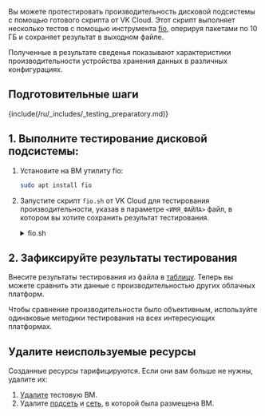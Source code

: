 Вы можете протестировать производительность дисковой подсистемы с помощью готового скрипта от VK Cloud. Этот скрипт выполняет несколько тестов с помощью инструмента [fio](https://fio.readthedocs.io/en/latest/fio_doc.html), оперируя пакетами по 10 ГБ и сохраняет результат в выходном файле.

Полученные в результате сведенья показывают характеристики производительности устройства хранения данных в различных конфигурациях.

## Подготовительные шаги

{include(/ru/_includes/_testing_preparatory.md)}

## 1. Выполните тестирование дисковой подсистемы:

1. Установите на ВМ утилиту fio:

    ```bash
    sudo apt install fio
    ```

1. Запустите скрипт `fio.sh` от VK Cloud для тестирования производительности, указав в параметре `<ИМЯ_ФАЙЛА>` файл, в котором вы хотите сохранить результат тестирования.

    <details>
    <summary>fio.sh</summary>

    ```bash
    #!/bin/bash

    # List of values for bs
    bs_values=("4k" "8k" "16k" "32k" "64k" "128k" "256k")

    # List of values for iodepth
    io_values=("1" "4" "8" "16" "32" "64")

    # Output file
    output_file="<ИМЯ_ФАЙЛА>"

    # Loop through each bs value for BW tests
    for io_value in "${io_values[@]}"
    do
        for bs_value in "${bs_values[@]}"
        do
            # BW Sequental Read
            echo "BW Sequental Read (BS = $bs_value, Queue Depth = $io_value, Thread = 1)" >> "$output_file"
            fio --bs="$bs_value" --direct=1 --buffered=0 --rw=read --ioengine=libaio --iodepth="$io_value" --numjobs=1 --runtime=30 --group_reporting --name=fio --size=10g >> "$output_file"
            echo "#" >> "$output_file"
            echo "#" >> "$output_file"

            # Sequental Write
            echo "BW Sequental Write (BS = $bs_value, Queue Depth = $io_value, Thread = 1)" >> "$output_file"
            fio --bs="$bs_value" --direct=1 --buffered=0 --rw=write --ioengine=libaio --iodepth="$io_value" --numjobs=1 --runtime=30 --group_reporting --name=fio --size=10g >> "$output_file"
            echo "#" >> "$output_file"
            echo "#" >> "$output_file"
        done
    done

    # Loop through each io value for IOPS tests
    for io_value in "${io_values[@]}"
    do
        for bs_value in "${bs_values[@]}"
        do
            # IOPS Random Read
            echo "IOPS Random Read (BS = $bs_value, Thread = 1, Queue size is $io_value)" >> "$output_file"
            fio --bs="$bs_value" --direct=1 --buffered=0 --rw=randread --ioengine=libaio --iodepth="$io_value" --numjobs=1 --runtime=30 --group_reporting --name=fio --size=10g >> "$output_file"
            echo "#" >> "$output_file"
            echo "#" >> "$output_file"

            # IOPS Random Write
            echo "IOPS Random Write (BS = $bs_value, Thread = 1, Queue size is $io_value)" >> "$output_file"
            fio --bs="$bs_value" --direct=1 --buffered=0 --rw=randwrite --ioengine=libaio --iodepth="$io_value" --numjobs=1 --runtime=30 --group_reporting --name=fio --size=10g >> "$output_file"
            echo "#" >> "$output_file"
            echo "#" >> "$output_file"

            # IOPS Mixed 70% read
            echo "IOPS Mixed 70% read (BS = $bs_value, Thread = 1, Queue size is $io_value)" >> "$output_file"
            fio --bs="$bs_value" --direct=1 --buffered=0 --rw=randrw --rwmixread=70 --ioengine=libaio --iodepth="$io_value" --numjobs=1 --runtime=30 --group_reporting --name=fio --size=10g >> "$output_file"
            echo "#" >> "$output_file"
            echo "#" >> "$output_file"

            # IOPS Mixed 30% read
            echo "IOPS Mixed 30% read (BS = $bs_value, Thread = 1, Queue size is $io_value)" >> "$output_file"
            fio --bs="$bs_value" --direct=1 --buffered=0 --rw=randrw --rwmixread=30 --ioengine=libaio --iodepth="$io_value" --numjobs=1 --runtime=30 --group_reporting --name=fio --size=10g >> "$output_file"
            echo "#" >> "$output_file"
            echo "#" >> "$output_file"
        done
    done
    ```

    </details>

## 2. Зафиксируйте результаты тестирования

Внесите результаты тестирования из файла в [таблицу](../assets/disk_testing.xlsx "download"). Теперь вы можете сравнить эти данные с производительностью других облачных платформ.

<warn>

Чтобы сравнение производительности было объективным, используйте одинаковые методики тестирования на всех интересующих платформах.

</warn>

## Удалите неиспользуемые ресурсы

Созданные ресурсы тарифицируются. Если они вам больше не нужны, удалите их:

1. [Удалите](/ru/computing/iaas/service-management/vm/vm-manage#delete_vm) тестовую ВМ.
1. Удалите [подсеть](/ru/networks/vnet/service-management/net#udalenie_podseti) и [сеть](/ru/networks/vnet/service-management/net#udalenie_seti), в которой была размещена ВМ.
